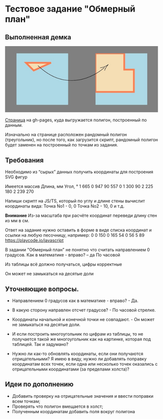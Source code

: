 # Тестовое задание "Обмерный план"

## Выполненная демка

![image that illustrates how to update points coordinate](./cover_image.jpg)

[Страница](https://sergeykardashev.github.io/Stworka-walls-to-svg-coordinates/) на gh-pages, куда выгружается полигон, построенный по данным.

Изначально на странице расположен рандомный полигон (треугольник), но после того, как загрузится скрипт, рандомный полигон будет заменен на построенный по точкам из задания.

## Требования

Необходимо из “сырых” данных получить координаты для построения SVG фигур

Имеется массив
Длина, мм Угол, °
1 665 0
947 90
557 0
1 300 90
2 225 180
2 239 270

Напиши скрипт на JS/TS, который по углу и длине стены вычислит координаты вида:
Точка No1 - 0, 0
Точка No2 - 10, 0 и т.д.

**Внимание**
Из-за масштаба при расчёте координат переведи длину стен из мм в см.

Ответ на задание нужно оставить в форме в виде списка координат и ссылки на любую песочницу, например: 0 0 150 0 165 54 0 56 5 89
https://playcode.io/javascript

В задании "Обмерный план" не понятно что считать направлением 0 градусов. Как в математике - вправо? – да
По часовой

Из таблицы всё должно получаться, цифры корректные

Он может не замыкаться на десятые доли

## Уточняющие вопросы.

- Направлением 0 градусов как в математике - вправо? - Да.

- В какую сторону направлен отсчет градусов? - По часовой стрелке.

- Координаты начальной и конечной точки не совпадают. - Он может не замыкаться на десятые доли.

- И если построить многоугольник по цифрам из таблицы, то не получается такой же многоугольник как на картинке, которая под таблицей. Так и задумано?

- Нужно ли как-то обновлять координаты, если они получаются отрицательными? Я имею в виду, нужно ли добавлять поправку координатам всех точек, если одна или несколько точек оказались с отрицательными координатами (за пределами холста)?

## Идеи по дополнению

- Добавить проверку на отрицательные значения и ввести поправки всем точкам;
- Проверять что полигон вмещается в холст;
- Полученным координатам добавить поля вокруг полигона

